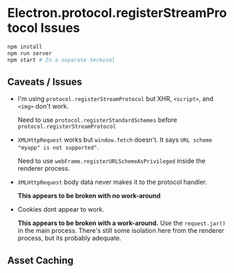 # Electron.protocol.registerStreamProtocol Issues

```sh
npm install
npm run server
npm start # In a separate terminal
```

## Caveats / Issues

- I'm using `protocol.registerStreamProtocol` but XHR, `<script>`, and `<img>` don't work.

	Need to use `protocol.registerStandardSchemes` before `protocol.registerStreamProtocol`

- `XMLHttpRequest` works but `window.fetch` doesn't. It says `URL scheme "myapp" is not supported"`.

	Need to use `webFrame.registerURLSchemeAsPrivileged` inside the renderer process.

- `XMLHttpRequest` body data never makes it to the protocol handler.

	**This appears to be broken with no work-around**

- Cookies dont appear to work.

	**This appears to be broken with a work-around.** Use the `request.jar()` in the main process. There's still some isolation here from the renderer process, but its probably adequate.

## Asset Caching

